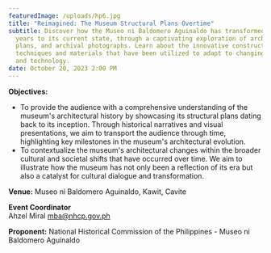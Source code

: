 ```yaml
---
featuredImage: /uploads/hp6.jpg
title: "Reimagined: The Museum Structural Plans Overtime"
subtitle: Discover how the Museo ni Baldomero Aguinaldo has transformed over the
  years to its current state, through a captivating exploration of architectural
  plans, and archival photographs. Learn about the innovative construction
  techniques and materials that have been utilized to adapt to changing needs
  and technology.
date: October 20, 2023 2:00 PM
---
```

<!--StartFragment-->

**O﻿bjectives:** 

* To provide the audience with a comprehensive understanding of the museum's architectural history by showcasing its structural plans dating back to its inception. Through historical narratives and visual presentations, we aim to transport the audience through time, highlighting key milestones in the museum's architectural evolution.
* To contextualize the museum's architectural changes within the broader cultural and societal shifts that have occurred over time. We aim to illustrate how the museum has not only been a reflection of its era but also a catalyst for cultural dialogue and transformation.

**V﻿enue:** Museo ni Baldomero Aguinaldo, Kawit, Cavite

**E﻿vent Coordinator**\
Ahzel Miral
mba@nhcp.gov.ph

**P﻿roponent:** National Historical Commission of the Philippines - Museo ni Baldomero Aguinaldo

<!--EndFragment-->